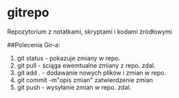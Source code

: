 # gitrepo

Repozytorium z notatkami, skryptami i kodami żródłowymi

##Polecenia Gir-a:

1) git status - pokazuje zmiany w repo.
2) git pull - ściąga ewemtualne zmiany z repo. zdal.
3) git add . - dodawanie nowych plików  i zmian w repo.
4) git commit -m"opis zmian" zatwierdzenie zmian
5) git push - wysyłanie zmian w repo. zdal.
